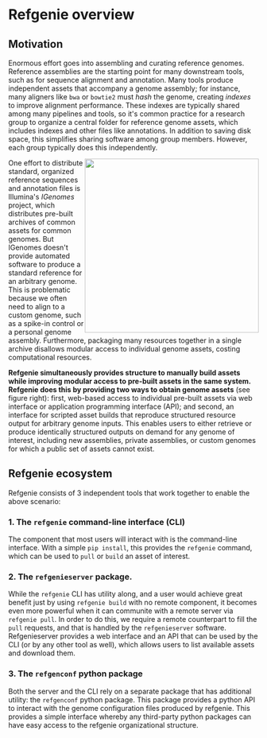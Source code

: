 # Refgenie overview

## Motivation

Enormous effort goes into assembling and curating reference genomes. Reference assemblies are the starting point for many downstream tools, such as for sequence alignment and annotation. Many tools produce independent assets that accompany a genome assembly; for instance, many aligners like `bwa` or `bowtie2` must *hash* the genome, creating *indexes* to improve alignment performance. These indexes are typically shared among many pipelines and tools, so it's common practice for a research group to organize a central folder for reference genome assets, which includes indexes and other files like annotations. In addition to saving disk space, this simplifies sharing software among group members. However, each group typically does this independently.

<img src="../img/refgenie_interfaces.svg" style="float:right; width:350px">

One effort to distribute standard, organized reference sequences and annotation files is Illumina's *IGenomes* project, which distributes pre-built archives of common assets for common genomes. But IGenomes doesn't provide automated software to produce a standard reference for an arbitrary genome. This is problematic because we often need to align to a custom genome, such as a spike-in control or a personal genome assembly. Furthermore, packaging many resources together in a single archive disallows modular access to individual genome assets, costing computational resources.

**Refgenie simultaneously provides structure to manually build assets while improving modular access to pre-built assets in the same system. Refgenie does this by providing two ways to obtain genome assets** (see figure right): first, web-based access to individual pre-built assets via web interface or application programming interface (API); and second, an interface for scripted asset builds that reproduce structured resource output for arbitrary genome inputs. This enables users to either retrieve or produce identically structured outputs on demand for any genome of interest, including new assemblies, private assemblies, or custom genomes for which a public set of assets cannot exist. 

## Refgenie ecosystem

Refgenie consists of 3 independent tools that work together to enable the above scenario:

### 1. The `refgenie` command-line interface (CLI)

The component that most users will interact with is the command-line interface. With a simple `pip install`, this provides the `refgenie` command, which can be used to `pull` or `build` an asset of interest.

### 2. The `refgenieserver` package.

While the `refgenie` CLI has utility along, and a user would achieve great benefit just by using `refgenie build` with no remote component, it becomes even more powerful when it can communite with a remote server via `refgenie pull`. In order to do this, we require a remote counterpart to fill the `pull` requests, and that is handled by the `refgenieserver` software. Refgenieserver provides a web interface and an API that can be used by the CLI (or by any other tool as well), which allows users to list available assets and download them.

### 3. The `refgenconf` python package

Both the server and the CLI rely on a separate package that has additional utility: the `refgenconf` python package. This package provides a python API to interact with the genome configuration files produced by refgenie. This provides a simple interface whereby any third-party python packages can have easy access to the refgenie organizational structure.
